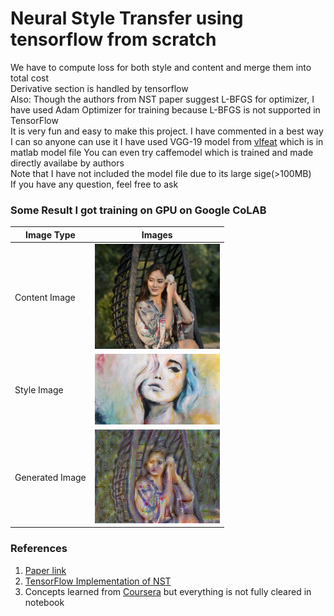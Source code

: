 # Neural Style Transfer using tensorflow from scratch
We have to compute loss for both style and content and merge them into total cost<br>
Derivative section is handled by tensorflow<br>
Also: Though the authors from NST paper suggest L-BFGS for optimizer, I have used Adam Optimizer for training because L-BFGS is not supported in TensorFlow<br>
It is very fun and easy to make this project. I have commented in a best way I can so anyone can use it
I have used VGG-19 model from <a href="https://www.vlfeat.org/matconvnet/pretrained/">vlfeat</a> which is in matlab model file
You can even try caffemodel which is trained and made directly availabe by authors<br>
Note that I have not included the model file due to its large sige(>100MB)<br>
If you have any question, feel free to ask

### Some Result I got training on GPU on Google CoLAB
| Image Type | Images |
| --- | --- |
| Content Image | <img src="images/face.jpg" alt="Shrinkhala's Image" width="200"/> |
| Style Image | <img src="images/paint.jpg" alt="Painting from google search" width="200"/> |
| Generated Image | <img src="images/final.png" alt="Final Generated" width="200"/> |

### References
1. <a href="https://arxiv.org/abs/1508.06576">Paper link</a>
2. <a href="http://www.chioka.in/tensorflow-implementation-neural-algorithm-of-artistic-style">TensorFlow Implementation of NST</a>
3. Concepts learned from <a href="https://www.coursera.org/learn/convolutional-neural-networks/home/welcome">Coursera</a> but everything is not fully cleared in notebook



